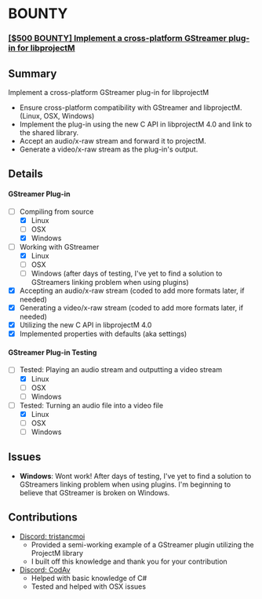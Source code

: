 # BOUNTY

### [[$500 BOUNTY] Implement a cross-platform GStreamer plug-in for libprojectM](https://github.com/projectM-visualizer/projectm/issues/668)

## Summary

Implement a cross-platform GStreamer plug-in for libprojectM
  - Ensure cross-platform compatibility with GStreamer and libprojectM. (Linux, OSX, Windows)
  - Implement the plug-in using the new C API in libprojectM 4.0 and link to the shared library.
  - Accept an audio/x-raw stream and forward it to projectM.
  - Generate a video/x-raw stream as the plug-in's output.
  
## Details

#### GStreamer Plug-in
- [ ] Compiling from source
  - [x] Linux
  - [ ] OSX
  - [x] Windows
- [ ] Working with GStreamer
  - [x] Linux
  - [ ] OSX
  - [ ] Windows (after days of testing, I've yet to find a solution to GStreamers linking problem when using plugins)
- [x] Accepting an audio/x-raw stream (coded to add more formats later, if needed)
- [x] Generating a video/x-raw stream (coded to add more formats later, if needed)
- [x] Utilizing the new C API in libprojectM 4.0
- [x] Implemented properties with defaults (aka settings)

#### GStreamer Plug-in Testing

- [ ] Tested: Playing an audio stream and outputting a video stream
  - [x] Linux
  - [ ] OSX
  - [ ] Windows
- [ ] Tested: Turning an audio file into a video file
  - [x] Linux
  - [ ] OSX
  - [ ] Windows

## Issues

- **Windows**: Wont work! After days of testing, I've yet to find a solution to GStreamers linking problem when using plugins. I'm beginning to believe that GStreamer is broken on Windows.

## Contributions

- [Discord: tristancmoi](https://github.com/hashFactory)
  - Provided a semi-working example of a GStreamer plugin utilizing the ProjectM library
  - I built off this knowledge and thank you for your contribution
- [Discord: CodAv](https://github.com/kblaschke)
  - Helped with basic knowledge of C#
  - Tested and helped with OSX issues